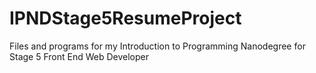 # IPNDStage5ResumeProject
Files and programs for my Introduction to Programming Nanodegree for Stage 5 Front End Web Developer
